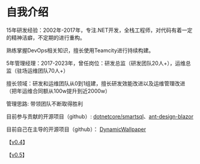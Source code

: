 # 自我介绍
15年研发经验：2002年-2017年，专注.NET开发，全栈工程师，对代码有着一定的精神洁癖，不定期的进行重构。

熟练掌握DevOps相关知识，擅长使用Teamcity进行持续构建。

5年管理经理：2017-2023年，曾任岗位：研发总监（研发团队20人+），运维总监（驻场运维团队70人+）

擅长领域：研发和运维团队从0到1组建，擅长研发效能改进以及运维管理改进（把年运维合同额从100w提升到近2000w）

管理思路: 带领团队不断取得胜利

目前参与贡献的开源项目（github）:
[dotnetcore/smartsql](https://github.com/dotnetcore/SmartSql)、[ant-design-blazor](https://github.com/ant-design-blazor/ant-design-blazor)

目前自己在主导的开源项目（github）：
[DynamicWallpaper](https://github.com/gmij/DynamicWallpaper)

【[v0.4](/DynamicWallpaper/v0.4/DynamicWallpaper.Setup.msi)】

【[v0.5](/DynamicWallpaper/v0.5/DynamicWallpaper.Setup.msi)】


